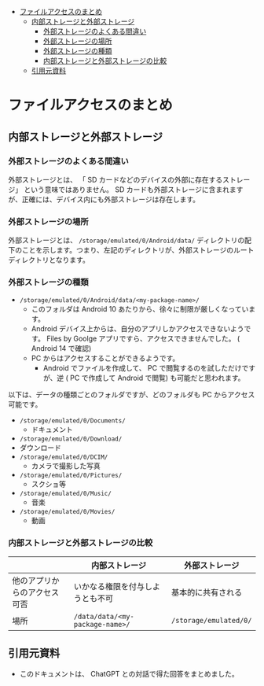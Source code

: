 - [ファイルアクセスのまとめ](#ファイルアクセスのまとめ)
  - [内部ストレージと外部ストレージ](#内部ストレージと外部ストレージ)
    - [外部ストレージのよくある間違い](#外部ストレージのよくある間違い)
    - [外部ストレージの場所](#外部ストレージの場所)
    - [外部ストレージの種類](#外部ストレージの種類)
    - [内部ストレージと外部ストレージの比較](#内部ストレージと外部ストレージの比較)
  - [引用元資料](#引用元資料)


# ファイルアクセスのまとめ

## 内部ストレージと外部ストレージ

### 外部ストレージのよくある間違い

外部ストレージとは、 「 SD カードなどのデバイスの外部に存在するストレージ」 という意味ではありません。 SD カードも外部ストレージに含まれますが、正確には、デバイス内にも外部ストレージは存在します。


### 外部ストレージの場所

外部ストレージとは、 `/storage/emulated/0/Android/data/` ディレクトリの配下のことを示します。つまり、左記のディレクトリが、外部ストレージのルートディレクトリとなります。


### 外部ストレージの種類

- `/storage/emulated/0/Android/data/<my-package-name>/`
  - このフォルダは Android 10 あたりから、徐々に制限が厳しくなっています。
  - Android デバイス上からは、自分のアプリしかアクセスできないようです。 Files by Goolge アプリですら、アクセスできませんでした。 ( Android 14 で確認)
  - PC からはアクセスすることができるようです。
    - Android でファイルを作成して、 PC で閲覧するのを試しただけですが、逆 ( PC で作成して Android で閲覧) も可能だと思われます。

以下は、データの種類ごとのフォルダですが、どのフォルダも PC からアクセス可能です。

- `/storage/emulated/0/Documents/`
  - ドキュメント
- `/storage/emulated/0/Download/`
- ダウンロード
- `/storage/emulated/0/DCIM/`
  - カメラで撮影した写真
- `/storage/emulated/0/Pictures/`
  - スクショ等
- `/storage/emulated/0/Music/`
  - 音楽
- `/storage/emulated/0/Movies/`
  - 動画


### 内部ストレージと外部ストレージの比較

|                              | 内部ストレージ                   | 外部ストレージ         |
| ---------------------------- | -------------------------------- | ---------------------- |
| 他のアプリからのアクセス可否 | いかなる権限を付与しようとも不可 | 基本的に共有される     |
| 場所                         | `/data/data/<my-package-name>/`  | `/storage/emulated/0/` |


## 引用元資料

- このドキュメントは、 ChatGPT との対話で得た回答をまとめました。

